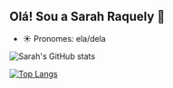 ## Olá! Sou a Sarah Raquely 👋

- ☀️ Pronomes: ela/dela

![Sarah's GitHub stats](https://github-readme-stats.vercel.app/api?username=sarahraquely&show_icons=true&theme=gruvbox)

[![Top Langs](https://github-readme-stats.vercel.app/api/top-langs/?username=sarahraquely&layout=pie)](https://github.com/anuraghazra/github-readme-stats)

